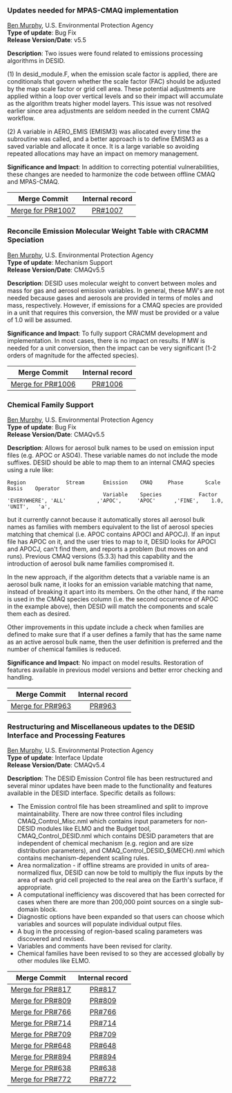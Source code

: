 ### Updates needed for MPAS-CMAQ implementation  
[Ben Murphy](mailto:murphy.ben@epa.gov), U.S. Environmental Protection Agency    
**Type of update**: Bug Fix  
**Release Version/Date**: v5.5  

**Description**:  Two issues were found related to emissions processing algorithms in DESID.  

(1) In desid_module.F, when the emission scale factor is applied, there are conditionals that govern whether the scale factor (FAC) should be adjusted by the map scale factor or grid cell area. These potential adjustments are applied within a loop over vertical levels and so their impact will accumulate as the algorithm treats higher model layers. This issue was not resolved earlier since area adjustments are seldom needed in the current CMAQ workflow.

(2) A variable in AERO_EMIS (EMISM3) was allocated every time the subroutine was called, and a better approach is to define EMISM3 as a saved variable and allocate it once. It is a large variable so avoiding repeated allocations may have an impact on memory management.

**Significance and Impact**: In addition to correcting potential vulnerabilities, these changes are needed to harmonize the code between offline CMAQ and MPAS-CMAQ.  

|Merge Commit | Internal record|
|:------:|:-------:|
|[Merge for PR#1007](https://github.com/USEPA/CMAQ/commit/109ac7ef5b972dee37fd4e1f66ec865b277d77c2) | [PR#1007](https://github.com/USEPA/CMAQ_Dev/pull/1007)  |

### Reconcile Emission Molecular Weight Table with CRACMM Speciation  
[Ben Murphy](mailto:murphy.ben@epa.gov), U.S. Environmental Protection Agency  
**Type of update**: Mechanism Support  
**Release Version/Date**: CMAQv5.5  

**Description**:  DESID uses molecular weight to convert between moles and mass for gas and aerosol emission variables. In general, these MW's are not needed because gases and aerosols are provided in terms of moles and mass, respectively. However, if emissions for a CMAQ species are provided in a unit that requires this conversion, the MW must be provided or a value of 1.0 will be assumed.   

**Significance and Impact**: To fully support CRACMM development and implementation.  In most cases, there is no impact on results. If MW is needed for a unit conversion, then the impact can be very significant (1-2 orders of magnitude for the affected species).   

|Merge Commit | Internal record|
|:------:|:-------:|
|[Merge for PR#1006](https://github.com/USEPA/CMAQ/commit/bea8e25dccc0c416e42924cda3890ab098470b58) | [PR#1006](https://github.com/USEPA/CMAQ_Dev/pull/1006)  |

### Chemical Family Support
[Ben Murphy](mailto:murphy.ben@epa.gov), U.S. Environmental Protection Agency  
**Type of update**: Bug Fix  
**Release Version/Date**: CMAQv5.5   

**Description**: Allows for aerosol bulk names to be used on emission input files (e.g. APOC or ASO4). These variable names do not include the mode suffixes. DESID should be able to map them to an internal CMAQ species using a rule like:
```
Region             Stream      Emission    CMAQ     Phase       Scale      Basis    Operator
                               Variable    Species            Factor
'EVERYWHERE', 'ALL'          ,'APOC',     'APOC'      ,'FINE',    1.0,        'UNIT',   'a',
```
but it currently cannot because it automatically stores all aerosol bulk names as families with members equivalent to the list of aerosol species matching that chemical (i.e. APOC contains APOCI and APOCJ). If an input file has APOC on it, and the user tries to map to it, DESID looks for APOCI and APOCJ, can't find them, and reports a problem (but moves on and runs). Previous CMAQ versions (5.3.3) had this capability and the introduction of aerosol bulk name families compromised it.

In the new approach, if the algorithm detects that a variable name is an aerosol bulk name, it looks for an emission variable matching that name, instead of breaking it apart into its members. On the other hand, if the name is used in the CMAQ species column (i.e. the second occurrence of APOC in the example above), then DESID will match the components and scale them each as desired.

Other improvements in this update include a check when families are defined to make sure that if a user defines a family that has the same name as an active aerosol bulk name, then the user definition is preferred and the number of chemical families is reduced.

**Significance and Impact**: No impact on model results. Restoration of features available in previous model versions and better error checking and handling.    

|Merge Commit | Internal record|
|:------:|:-------:|
|[Merge for PR#963](https://github.com/USEPA/CMAQ/commit/f7182ebf94524be13a6db804a26a148f863dc3f2) | [PR#963](https://github.com/USEPA/CMAQ_Dev/pull/963)  | 


### Restructuring and Miscellaneous updates to the DESID Interface and Processing Features
[Ben Murphy](mailto:murphy.ben@epa.gov), U.S. Environmental Protection Agency  
**Type of update**: Interface Update  
**Release Version/Date**: CMAQv5.4  

**Description**: 
The DESID Emission Control file has been restructured and several minor updates have been made to the functionality and features available in the DESID interface. Specific details as follows:
- The Emission control file has been streamlined and split to improve maintainability. There are now three control files including CMAQ_Control_Misc.nml which contains input parameters for non-DESID modules like ELMO and the Budget tool, CMAQ_Control_DESID.nml which contains DESID parameters that are independent of chemical mechanism (e.g. region and are size distribution parameters), and CMAQ_Control_DESID_${MECH}.nml which contains mechanism-dependent scaling rules.
- Area normalization - if offline streams are provided in units of area-normalized flux, DESID can now be told to multiply the flux inputs by the area of each grid cell projected to the real area on the Earth's surface, if appropriate.
- A computational inefficiency was discovered that has been corrected for cases when there are more than 200,000 point sources on a single sub-domain block.
- Diagnostic options have been expanded so that users can choose which variables and sources will populate individual output files.
- A bug in the processing of region-based scaling parameters was discovered and revised.
- Variables and comments have been revised for clarity.
- Chemical families have been revised to so they are accessed globally by other modules like ELMO.

|Merge Commit | Internal record|
|:------:|:-------:|
|[Merge for PR#817](https://github.com/USEPA/CMAQ/commit/d3a8d13f63746a83854a4babde3a2a5d9747e15d) | [PR#817](https://github.com/USEPA/CMAQ_Dev/pull/817)  | 
|[Merge for PR#809](https://github.com/USEPA/CMAQ/commit/c6f906165301f28ad45a0118acec9d9a6666db98) | [PR#809](https://github.com/USEPA/CMAQ_Dev/pull/809)  | 
|[Merge for PR#766](https://github.com/USEPA/CMAQ/commit/9b90649c8fb9316c5abc163f79e3a1245644880f) | [PR#766](https://github.com/USEPA/CMAQ_Dev/pull/766)  | 
|[Merge for PR#714](https://github.com/USEPA/CMAQ/commit/804498d39c73e648b1aa72fcb807697fd1dc67b1) | [PR#714](https://github.com/USEPA/CMAQ_Dev/pull/714)  | 
|[Merge for PR#709](https://github.com/USEPA/CMAQ/commit/c510f9b3be031cd799d1f7dd5a106674c29e58b6) | [PR#709](https://github.com/USEPA/CMAQ_Dev/pull/709)  | 
|[Merge for PR#648](https://github.com/USEPA/CMAQ/commit/22d519fdac9c8fcfec9aeb2c186b2f0e3f77ad8b) | [PR#648](https://github.com/USEPA/CMAQ_Dev/pull/648)  | 
|[Merge for PR#894](https://github.com/USEPA/CMAQ/commit/baced51d9047a7814846cb54533e6a0dfe14832c) | [PR#894](https://github.com/USEPA/CMAQ_Dev/pull/894)  | 
|[Merge for PR#638](https://github.com/USEPA/CMAQ/commit/cac8f6cbd55558c330549278d396a1d3920d2f80) | [PR#638](https://github.com/USEPA/CMAQ_Dev/pull/638)  | 
|[Merge for PR#772](https://github.com/USEPA/CMAQ/commit/60af2e025519ccaed3a51feebda622d48e9f020a) | [PR#772](https://github.com/USEPA/CMAQ_Dev/pull/772)  | 
